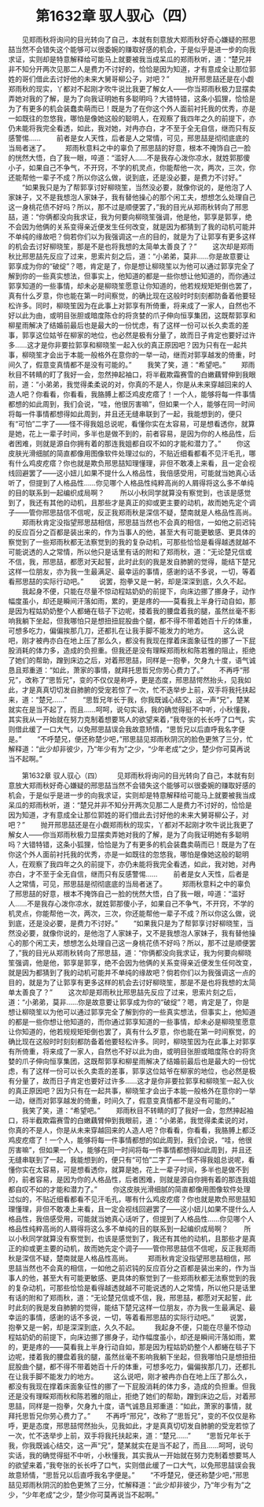 # 　　第1632章 驭人驭心（四）
　　见郑雨秋将询问的目光转向了自己，本就有刻意放大郑雨秋好奇心嫌疑的邢思喆当然不会错失这个能够可以很委婉的赚取好感的机会，于是似乎是进一步的向我求证，实则却是特意解释给可能马上就要被我当成呆瓜的郑雨秋听，道：“楚兄并非不知分开两次见那二人是费力不讨好的，恰恰是因为知道，才有意成全让那位郭姓的哥们借此去讨好他的未来大舅哥柳公子，对吧？”
　　抛开邢思喆还是在小觑郑雨秋的现实，丫都对不起刚才吹牛说比我更了解女人——你当郑雨秋极力显摆卖弄她对我的了解，是为了向我证明她有多聪明吗？大错特错，这条小狐狸，恰恰是为了有更多的机会装蠢卖萌而已！既是为了在你这个外人面前衬托我的优秀，亦是一如既往的忽悠我，哪怕是像她这般的聪明人，在观察了我四年之久的前提下，亦仍未能将我完全看透，如此，我对她，对冉亦白，才不至于全无自信，继而只有反感警惕……
　　前者是女人天性，后者是人之常情，可见，邢思喆是彻彻底底的当局者迷了。
　　郑雨秋意料之中的辜负了邢思喆的好意，根本不掩饰自己一脸的恍然大悟，白了我一眼，啐道：“滥好人……不是我存心泼你凉水，就姓郭那傻小子，如果自己不争气，不开窍，不学的机灵点，你能帮他一次，两次，三次，你还能帮他一辈子不成？所以你这么做，说到底，还是没必要，是费力不讨好。”
　　“如果我只是为了帮郭享讨好柳晓笙，当然没必要，就像你说的，是他泡了人家妹子，又不是我想泡人家妹子，我有替他操心的那个闲工夫，想想怎么处理自己这一身桃花债不好吗？所以，那不过是顺便罢了，”我的目光从郑雨秋转向了邢思喆，道：“你俩都没向我求证，我为何要向柳晓笙强调，他是他，郭享是郭享，绝不会因为他俩的关系变得亲近便发生任何改变，就是因为都猜到了我的动机可能并不单纯的缘故吧？倘若你们以为我强调这一点的目的，就是为了让郭享有更多这样的机会去讨好柳晓笙，那是不是也将我想的太简单太善良了？”
　　这次却是郑雨秋比邢思喆先反应了过来，思索片刻之后，道：“小弟弟，莫非……你是故意要让郭享成为你的“破绽”？嗯，肯定是了，你是想让柳晓笙以为他可以通过郭享完全了解到你的一些真实想法，但事实上，他知道的都是一些你想让他知道的，而你通过郭享知道的一些事情，却未必是柳晓笙愿意让你知道的，他若规规矩矩倒也罢了，真有什么歹意，你也能在第一时间察觉，的确比现在这般时时刻刻都防备着他要轻松许多。同时，柳晓笙因为在此事上对郭享有所倚重，将来成了一家人，自然也不好以此为由，或明目张胆或暗度陈仓的将贪婪的爪子伸向恒享集团，这既帮郭享和柳星雨解决了结婚前最后也是最大的一份忧虑，有了这样一份可以长久卖乖的差事，郭享这位姑爷在柳家的地位，也必然是极有分量了，故而日子肯定也要好过许多……这才是你非要拉郭享和柳晓笙一起入伙的真正原因吧？因为只有在一起共事，柳晓笙才会出于本能一般格外在意你的一举一动，继而对郭享越发的倚重，时间久了，假意变真情都不是没有可能的。”
　　我笑了笑，道：“希望吧。”
　　郑雨秋目不转睛的盯了我好一会，忽然抻起袖口，将半截欺霜赛雪的白嫩藕臂伸到我眼前，道：“小弟弟，我觉得柔柔说的对，你真的不是人，你是从未来穿越回来的人造人吧？你看看，你看看，我胳膊上都泛鸡皮疙瘩了！一个人，能够将每一件事情都想的如此周到，我们会说，“哇，他很厉害嘛”，但如果一个人，能够在同一时间将每一件事情都想得如此周到，并且还无缝串联到了一起，我能想到的，便只有“可怕”二字了——怪不得我姐总说呢，看懂你实在太容易，可是想看透你，就算是她，花上一辈子时间，多半也是做不到的，前者容易，是因为你的人格品性，后者困难，则就是源自你拥有着的那连我姐都自叹不如的才能和潜力了。”
　　你这皮肤光滑细腻的简直都像用图像软件处理过似的，不贴近细看都看不见汗毛孔，哪有什么鸡皮疙瘩？你也就是欺负邢思喆知理懂理，非但不敢凑上来看，且一定会视线回避罢了——这小妞儿如果不提什么人格品性，我倍感受用，可能就当她真心话听了，但提到了人格品性……你见哪个人格品性纯粹高尚的人屑得将这么多不单纯的目的联系到一起编织成局啊？
　　所以小秋同学就算没有察觉到，也该是感觉到了，我还有其他的动机，且那些才是真正的抑或更主要的动机，故而她先定个调子——管你邢思喆信不信呢，反正我郑雨秋是深信不疑，楚南就是人格品性高尚。
　　郑雨秋肯定没指望邢思喆相信，邢思喆当然也不会真的相信，一如他之前迟钝的反应百分之百都是装出来的，作为当事人的他，甚至大有可能更敏感、更具体的察觉到了一些郑雨秋都无法察觉到的我的复杂动机，可那些恰恰是看得越透就越不可能说透的人之常情，所以他只是话里有话的附和了郑雨秋，道：“无论楚兄信或不信，我，邢思喆，都愿对天起誓，此时此刻的我是发自肺腑的觉得，能结下楚兄这样一位朋友，亦为我一生最满足、最幸运的事情，感谢的话不多说，一切，等着看邢思喆的实际行动吧。”
　　说罢，抱拳又是一躬，却是深深到底，久久不起。
　　我起身不便，只能在尽量不惊动程姑奶奶的前提下，向床边挪了挪身子，动作幅度虽小，却还是瞬间汗落如雨，累的，更是疼的——莫看我上半身行动自如，那是因为程姑奶奶整个人都蜷在毯子下边呢，搂着我的腰盘着我的腿，虽然丝毫不影响我躺下坐起，但我哪怕只是想扭扭屁股曲个腿，都不得不带着她百十斤的体重，可想多吃力，偏偏挨那几刀，还都扎在让我手脚不能发力的地方。
　　这么说吧，刚才被冉亦白在地上压了那么久，都没有我现在撑着床面象征性的挪了一下屁股消耗的体力多，造成的负担重。但我还是没有理睬郑雨秋和陈若雅的阻止，拒绝了她们的帮助，蹭到床边之后，对着邢思喆，同样是一抱拳，欠身九十度，语气诚恳且郑重道：“如此，萧家的事情，就拜托思哲兄你劳心费力了。”
　　不再呼“邢兄”，改称了“思哲兄”，变的不仅仅是称呼，更是态度，邢思喆愕然抬头，见我如此，才是真真切切发自肺腑的受宠若惊了一次，忙不迭举步上前，双手将我托扶起来，道：“楚兄……”
　　“思哲兄年长于我，你我既诚心结交，这一声“兄”，楚某就实在是当不起了，而且……呵呵，说句实话，我的确觉得挺不中听，小秋懂我，其实我从一开始就在努力克制着想要骂人的欲望来着，”我夸张的长长呼了口气，实则借此缓了一口大气，以免邢思喆误会我故意矫情，“思哲兄以后直呼我名字便是。”
　　“不呼楚兄，便还称楚少吧，”邢思喆见郑雨秋阴沉的脸色更煞了三分，忙解释道：“此少却非彼少，乃“年少有为”之少，“少年老成”之少，楚少你可莫再说当不起啊。”

　　第1632章 驭人驭心（四）
　　见郑雨秋将询问的目光转向了自己，本就有刻意放大郑雨秋好奇心嫌疑的邢思喆当然不会错失这个能够可以很委婉的赚取好感的机会，于是似乎是进一步的向我求证，实则却是特意解释给可能马上就要被我当成呆瓜的郑雨秋听，道：“楚兄并非不知分开两次见那二人是费力不讨好的，恰恰是因为知道，才有意成全让那位郭姓的哥们借此去讨好他的未来大舅哥柳公子，对吧？”
　　抛开邢思喆还是在小觑郑雨秋的现实，丫都对不起刚才吹牛说比我更了解女人——你当郑雨秋极力显摆卖弄她对我的了解，是为了向我证明她有多聪明吗？大错特错，这条小狐狸，恰恰是为了有更多的机会装蠢卖萌而已！既是为了在你这个外人面前衬托我的优秀，亦是一如既往的忽悠我，哪怕是像她这般的聪明人，在观察了我四年之久的前提下，亦仍未能将我完全看透，如此，我对她，对冉亦白，才不至于全无自信，继而只有反感警惕……
　　前者是女人天性，后者是人之常情，可见，邢思喆是彻彻底底的当局者迷了。
　　郑雨秋意料之中的辜负了邢思喆的好意，根本不掩饰自己一脸的恍然大悟，白了我一眼，啐道：“滥好人……不是我存心泼你凉水，就姓郭那傻小子，如果自己不争气，不开窍，不学的机灵点，你能帮他一次，两次，三次，你还能帮他一辈子不成？所以你这么做，说到底，还是没必要，是费力不讨好。”
　　“如果我只是为了帮郭享讨好柳晓笙，当然没必要，就像你说的，是他泡了人家妹子，又不是我想泡人家妹子，我有替他操心的那个闲工夫，想想怎么处理自己这一身桃花债不好吗？所以，那不过是顺便罢了，”我的目光从郑雨秋转向了邢思喆，道：“你俩都没向我求证，我为何要向柳晓笙强调，他是他，郭享是郭享，绝不会因为他俩的关系变得亲近便发生任何改变，就是因为都猜到了我的动机可能并不单纯的缘故吧？倘若你们以为我强调这一点的目的，就是为了让郭享有更多这样的机会去讨好柳晓笙，那是不是也将我想的太简单太善良了？”
　　这次却是郑雨秋比邢思喆先反应了过来，思索片刻之后，道：“小弟弟，莫非……你是故意要让郭享成为你的“破绽”？嗯，肯定是了，你是想让柳晓笙以为他可以通过郭享完全了解到你的一些真实想法，但事实上，他知道的都是一些你想让他知道的，而你通过郭享知道的一些事情，却未必是柳晓笙愿意让你知道的，他若规规矩矩倒也罢了，真有什么歹意，你也能在第一时间察觉，的确比现在这般时时刻刻都防备着他要轻松许多。同时，柳晓笙因为在此事上对郭享有所倚重，将来成了一家人，自然也不好以此为由，或明目张胆或暗度陈仓的将贪婪的爪子伸向恒享集团，这既帮郭享和柳星雨解决了结婚前最后也是最大的一份忧虑，有了这样一份可以长久卖乖的差事，郭享这位姑爷在柳家的地位，也必然是极有分量了，故而日子肯定也要好过许多……这才是你非要拉郭享和柳晓笙一起入伙的真正原因吧？因为只有在一起共事，柳晓笙才会出于本能一般格外在意你的一举一动，继而对郭享越发的倚重，时间久了，假意变真情都不是没有可能的。”
　　我笑了笑，道：“希望吧。”
　　郑雨秋目不转睛的盯了我好一会，忽然抻起袖口，将半截欺霜赛雪的白嫩藕臂伸到我眼前，道：“小弟弟，我觉得柔柔说的对，你真的不是人，你是从未来穿越回来的人造人吧？你看看，你看看，我胳膊上都泛鸡皮疙瘩了！一个人，能够将每一件事情都想的如此周到，我们会说，“哇，他很厉害嘛”，但如果一个人，能够在同一时间将每一件事情都想得如此周到，并且还无缝串联到了一起，我能想到的，便只有“可怕”二字了——怪不得我姐总说呢，看懂你实在太容易，可是想看透你，就算是她，花上一辈子时间，多半也是做不到的，前者容易，是因为你的人格品性，后者困难，则就是源自你拥有着的那连我姐都自叹不如的才能和潜力了。”
　　你这皮肤光滑细腻的简直都像用图像软件处理过似的，不贴近细看都看不见汗毛孔，哪有什么鸡皮疙瘩？你也就是欺负邢思喆知理懂理，非但不敢凑上来看，且一定会视线回避罢了——这小妞儿如果不提什么人格品性，我倍感受用，可能就当她真心话听了，但提到了人格品性……你见哪个人格品性纯粹高尚的人屑得将这么多不单纯的目的联系到一起编织成局啊？
　　所以小秋同学就算没有察觉到，也该是感觉到了，我还有其他的动机，且那些才是真正的抑或更主要的动机，故而她先定个调子——管你邢思喆信不信呢，反正我郑雨秋是深信不疑，楚南就是人格品性高尚。
　　郑雨秋肯定没指望邢思喆相信，邢思喆当然也不会真的相信，一如他之前迟钝的反应百分之百都是装出来的，作为当事人的他，甚至大有可能更敏感、更具体的察觉到了一些郑雨秋都无法察觉到的我的复杂动机，可那些恰恰是看得越透就越不可能说透的人之常情，所以他只是话里有话的附和了郑雨秋，道：“无论楚兄信或不信，我，邢思喆，都愿对天起誓，此时此刻的我是发自肺腑的觉得，能结下楚兄这样一位朋友，亦为我一生最满足、最幸运的事情，感谢的话不多说，一切，等着看邢思喆的实际行动吧。”
　　说罢，抱拳又是一躬，却是深深到底，久久不起。
　　我起身不便，只能在尽量不惊动程姑奶奶的前提下，向床边挪了挪身子，动作幅度虽小，却还是瞬间汗落如雨，累的，更是疼的——莫看我上半身行动自如，那是因为程姑奶奶整个人都蜷在毯子下边呢，搂着我的腰盘着我的腿，虽然丝毫不影响我躺下坐起，但我哪怕只是想扭扭屁股曲个腿，都不得不带着她百十斤的体重，可想多吃力，偏偏挨那几刀，还都扎在让我手脚不能发力的地方。
　　这么说吧，刚才被冉亦白在地上压了那么久，都没有我现在撑着床面象征性的挪了一下屁股消耗的体力多，造成的负担重。但我还是没有理睬郑雨秋和陈若雅的阻止，拒绝了她们的帮助，蹭到床边之后，对着邢思喆，同样是一抱拳，欠身九十度，语气诚恳且郑重道：“如此，萧家的事情，就拜托思哲兄你劳心费力了。”
　　不再呼“邢兄”，改称了“思哲兄”，变的不仅仅是称呼，更是态度，邢思喆愕然抬头，见我如此，才是真真切切发自肺腑的受宠若惊了一次，忙不迭举步上前，双手将我托扶起来，道：“楚兄……”
　　“思哲兄年长于我，你我既诚心结交，这一声“兄”，楚某就实在是当不起了，而且……呵呵，说句实话，我的确觉得挺不中听，小秋懂我，其实我从一开始就在努力克制着想要骂人的欲望来着，”我夸张的长长呼了口气，实则借此缓了一口大气，以免邢思喆误会我故意矫情，“思哲兄以后直呼我名字便是。”
　　“不呼楚兄，便还称楚少吧，”邢思喆见郑雨秋阴沉的脸色更煞了三分，忙解释道：“此少却非彼少，乃“年少有为”之少，“少年老成”之少，楚少你可莫再说当不起啊。”
